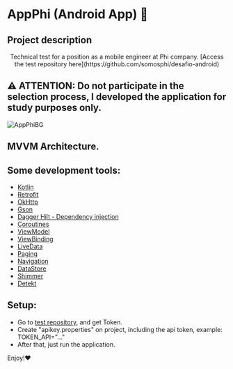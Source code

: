 # AppPhi (Android App) :bank:
## Project description 
<p align="center">Technical test for a position as a mobile engineer at Phi company. [Access the test repository here](https://github.com/somosphi/desafio-android)</p>

## :warning: ATTENTION: Do not participate in the selection process, I developed the application for study purposes only.

![AppPhiBG](https://user-images.githubusercontent.com/90936908/159134083-1d0ec7a1-4b4d-45ed-8bd8-65bc1fabf324.png)

## MVVM Architecture.

## Some development tools:

- [Kotlin](https://kotlinlang.org/)
- [Retrofit](https://square.github.io/retrofit/)
- [OkHttp](https://square.github.io/okhttp/)
- [Gson](https://github.com/google/gson)
- [Dagger Hilt - Dependency injection](https://developer.android.com/training/dependency-injection/hilt-android)
- [Coroutines](https://developer.android.com/kotlin/coroutines)
- [ViewModel](https://developer.android.com/topic/libraries/architecture/viewmodel)
- [ViewBinding](https://developer.android.com/topic/libraries/view-binding)
- [LiveData](https://developer.android.com/topic/libraries/architecture/livedata)
- [Paging](https://developer.android.com/topic/libraries/architecture/paging/v3-overview)
- [Navigation](https://developer.android.com/guide/navigation)
- [DataStore](https://developer.android.com/topic/libraries/architecture/datastore)
- [Shimmer](https://facebook.github.io/shimmer-android/)
- [Detekt](https://detekt.dev/)

## Setup:

- Go to [test repository](https://github.com/somosphi/desafio-android), and get Token.
- Create "apikey.properties" on project, including the api token, example: TOKEN_API="..."
- After that, just run the application.

Enjoy!:heart:

